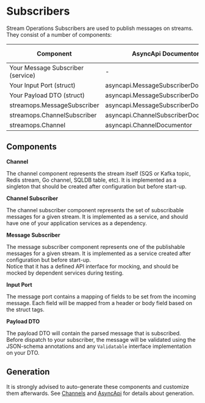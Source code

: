 # Subscribers

Stream Operations Subscribers are used to publish messages on streams.
They consist of a number of components:

| Component                         | AsyncApi Documentor                  | Documentation Model |
|-----------------------------------|--------------------------------------|---------------------|
| Your Message Subscriber (service) | -                                    | -                   |
| Your Input Port (struct)          | asyncapi.MessageSubscriberDocumentor | jsonschema.Schema   |
| Your Payload DTO (struct)         | asyncapi.MessageSubscriberDocumentor | jsonschema.Schema   |
| streamops.MessageSubscriber       | asyncapi.MessageSubscriberDocumentor | asyncapi.Message    |
| streamops.ChannelSubscriber       | asyncapi.ChannelSubscriberDocumentor | asyncapi.Operation  |
| streamops.Channel                 | asyncapi.ChannelDocumentor           | asyncapi.Channel    |

## Components

**Channel**

The channel component represents the stream itself (SQS or Kafka topic, Redis stream, Go channel, SQLDB table, etc).
It is implemented as a singleton that should be created after configuration but before start-up.

**Channel Subscriber**

The channel subscriber component represents the set of subscribable messages for a given stream.
It is implemented as a service, and should have one of your application services as a dependency.

**Message Subscriber**

The message subscriber component represents one of the publishable messages for a given stream.
It is implemented as a service created after configuration but before start-up.  
Notice that it has a defined API interface for mocking, and should be mocked by dependent services
during testing.

**Input Port**

The message port contains a mapping of fields to be set from the incoming message.
Each field will be mapped from a header or body field based on the struct tags.

**Payload DTO**

The payload DTO will contain the parsed message that is subscribed.
Before dispatch to your subscriber, the message will be validated using
the JSON-schema annotations and any `Validatable` interface implementation
on your DTO.

## Generation

It is strongly advised to auto-generate these components and customize them afterwards.
See [Channels](../../skel/asyncapi/channels.md) and [AsyncApi](../../skel/asyncapi/spec.md)
for details about generation.
